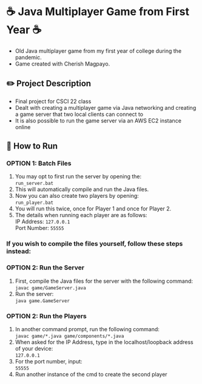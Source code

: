 # ☕ Java Multiplayer Game from First Year ☕
- Old Java multiplayer game from my first year of college during the pandemic.
- Game created with Cherish Magpayo. 

## ✏️ Project Description
- Final project for CSCI 22 class
- Dealt with creating a multiplayer game via Java networking and creating a game server that two local clients can connect to
- It is also possible to run the game server via an AWS EC2 instance online

## 📁 How to Run

### OPTION 1: Batch Files
1. You may opt to first run the server by opening the:
<br>`run_server.bat`
2. This will automatically compile and run the Java files. 
3. Now you can also create two players by opening:
<br>`run_player.bat`
4. You will run this twice, once for Player 1 and once for Player 2. 
5. The details when running each player are as follows: 
<br>IP Address: `127.0.0.1`
<br>Port Number: `55555`

### If you wish to compile the files yourself, follow these steps instead:
### OPTION 2: Run the Server
1. First, compile the Java files for the server with the following command: 
<br>`javac game/GameServer.java`
2. Run the server:
<br>`java game.GameServer`

### OPTION 2: Run the Players
1. In another command prompt, run the following command: 
<br>`javac game/*.java game/components/*.java`
2. When asked for the IP Address, type in the localhost/loopback address of your device: 
<br>`127.0.0.1`
3. For the port number, input: 
<br>`55555`
4. Run another instance of the cmd to create the second player
